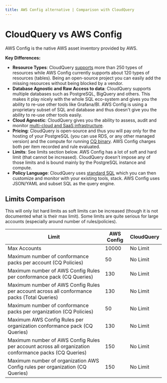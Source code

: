 ```yaml
---
title: AWS Config alternative | Comparison with CloudQuery
---
```


# CloudQuery vs AWS Config

AWS Config is the native AWS asset inventory provided by AWS.

**Key Differences:**

- **Resource Types**: CloudQuery [supports](https://github.com/cloudquery/cloudquery/tree/main/plugins/source/aws/docs/tables) more than 250 types of resources while AWS Config currently supports about 120 types of resources (tables). Being an open-source project you can easily add the missing resources without being blocked by a vendor.
- **Database Agnostic and Raw Access to data**: CloudQuery supports multiple databases such as PostgreSQL, BigQuery and others. This makes it play nicely with the whole SQL eco-system and gives you the ability to re-use other tools like Grafana/BI. AWS Config is using a proprietary subset of SQL and database and thus doesn't give you the ability to re-use other tools easily.
- **Cloud Agnostic**: CloudQuery gives you the ability to assess, audit and monitor [multi-cloud and SaaS infrastructure](https://hub.cloudquery.io).
- **Pricing**: CloudQuery is open-source and thus you will pay only for the hosting of your PostgreSQL (you can use RDS, or any other managed version) and the compute for running [CQ binary](../deployment/overview). AWS Config charges both per item recorded and rule evaluated.
- **Limits**: See limits section below. AWS Config has a lot of soft and hard limit (that cannot be increased). CloudQuery doesn't impose any of those limits and is bound mainly by the PostgreSQL instance and compute.
- **Policy Language**: CloudQuery uses [standard SQL](https://github.com/cloudquery/cloudquery/tree/main/plugins/source/aws/policies) which you can then customize and monitor with your existing tools, stack. AWS Config uses JSON/YAML and subset SQL as the query engine.

## Limits Comparison

This will only list hard limits as soft limits can be increased (though it is not documented what is their max limit). Some limits are quite serious for large accounts (especially around number of rules/policies).

| Limit                                                                                                 | AWS Config | CloudQuery |
| ----------------------------------------------------------------------------------------------------- | ---------- | ---------- |
| Max Accounts                                                                                          | 10000      | No Limit   |
| Maximum number of conformance packs per account (CQ Policies)                                         | 50         | No Limit   |
| Maximum number of AWS Config Rules per conformance pack (CQ Queries)                                  | 130        | No Limit   |
| Maximum number of AWS Config Rules per account across all conformance packs (Total Queries)           | 130        | No Limit   |
| Maximum number of conformance packs per organization (CQ Policies)                                    | 50         | No Limit   |
| Maximum AWS Config Rules per organization conformance pack (CQ Queries)                               | 130        | No Limit   |
| Maximum number of AWS Config Rules per account across all organization conformance packs (CQ Queries) | 150        | No Limit   |
| Maximum number of organization AWS Config rules per organization (CQ Queries)                         | 150        | No Limit   |

